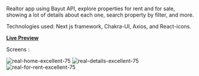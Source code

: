 
Realtor app using Bayut API, explore properties for rent and for sale, showing a lot of details about each one,
search property by filter, and more.

Technologies used:
Next js framework, Chakra-UI, Axios, and React-icons.

**[Live Preview](https://real-estate-app-taupe.vercel.app/)**

Screens : 

![real-home-excellent-75](https://user-images.githubusercontent.com/17669366/187413835-196b3c3f-ecb5-46d5-947a-07daab99c677.jpg)
![real-details-excellent-75](https://user-images.githubusercontent.com/17669366/187413926-239a116f-210c-4796-a7c0-e0866ebf007a.jpg)
![real-for-rent-excellent-75](https://user-images.githubusercontent.com/17669366/187414039-cdf1d1be-9626-4833-bee7-5d005abd8487.jpg)

